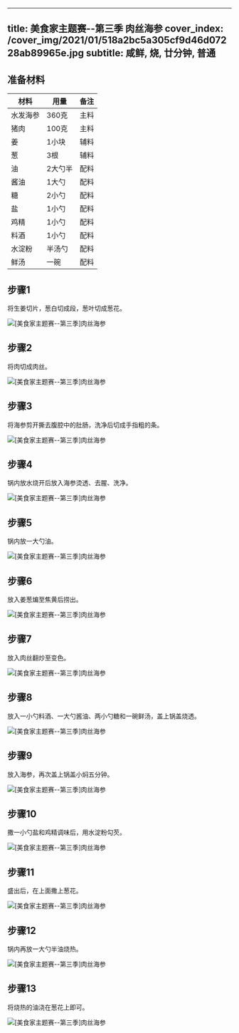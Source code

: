 
---
title: 美食家主题赛--第三季 肉丝海参
cover_index: /cover_img/2021/01/518a2bc5a305cf9d46d07228ab89965e.jpg
subtitle: 咸鲜, 烧, 廿分钟, 普通
---

## 准备材料

| 材料     | 用量 | 备注|
| ------- | ----- | --- |
| 水发海参 | 360克| 主料 |
| 猪肉 | 100克| 主料 |
| 姜 | 1小块| 辅料 |
| 葱 | 3根| 辅料 |
| 油 | 2大勺半| 配料 |
| 酱油 | 1大勺| 配料 |
| 糖 | 2小勺| 配料 |
| 盐 | 1小勺| 配料 |
| 鸡精 | 1小勺| 配料 |
| 料酒 | 1小勺| 配料 |
| 水淀粉 | 半汤勺| 配料 |
| 鲜汤 | 一碗| 配料 |

## 步骤1

将生姜切片，葱白切成段，葱叶切成葱花。

![[美食家主题赛--第三季]肉丝海参](https://i8.meishichina.com/attachment/recipe/201010/201010101621574.JPG?x-oss-process=style/p320) 

## 步骤2

将肉切成肉丝。

![[美食家主题赛--第三季]肉丝海参](https://i8.meishichina.com/attachment/recipe/201010/201010101623428.JPG?x-oss-process=style/p320) 

## 步骤3

将海参剪开撕去腹腔中的肚肠，洗净后切成手指粗的条。

![[美食家主题赛--第三季]肉丝海参](https://i8.meishichina.com/attachment/recipe/201010/201010101627231.JPG?x-oss-process=style/p320) 

## 步骤4

锅内放水烧开后放入海参烫透、去腥、洗净。

![[美食家主题赛--第三季]肉丝海参](https://i8.meishichina.com/attachment/recipe/201010/201010101631266.JPG?x-oss-process=style/p320) 

## 步骤5

锅内放一大勺油。

![[美食家主题赛--第三季]肉丝海参](https://i8.meishichina.com/attachment/recipe/201010/201010101633422.JPG?x-oss-process=style/p320) 

## 步骤6

放入姜葱煸至焦黄后捞出。

![[美食家主题赛--第三季]肉丝海参](https://i8.meishichina.com/attachment/recipe/201010/201010101639169.JPG?x-oss-process=style/p320) 

## 步骤7

放入肉丝翻炒至变色。

![[美食家主题赛--第三季]肉丝海参](https://i8.meishichina.com/attachment/recipe/201010/201010101641241.JPG?x-oss-process=style/p320) 

## 步骤8

放入一小勺料酒、一大勺酱油、两小勺糖和一碗鲜汤，盖上锅盖烧透。

![[美食家主题赛--第三季]肉丝海参](https://i8.meishichina.com/attachment/recipe/201010/201010101647570.JPG?x-oss-process=style/p320) 

## 步骤9

放入海参，再次盖上锅盖小焖五分钟。

![[美食家主题赛--第三季]肉丝海参](https://i8.meishichina.com/attachment/recipe/201010/201010101650041.JPG?x-oss-process=style/p320) 

## 步骤10

撒一小勺盐和鸡精调味后，用水淀粉勾芡。

![[美食家主题赛--第三季]肉丝海参](https://i8.meishichina.com/attachment/recipe/201010/201010101652445.JPG?x-oss-process=style/p320) 

## 步骤11

盛出后，在上面撒上葱花。

![[美食家主题赛--第三季]肉丝海参](https://i8.meishichina.com/attachment/recipe/201010/201010101654539.JPG?x-oss-process=style/p320) 

## 步骤12

锅内再放一大勺半油烧热。

![[美食家主题赛--第三季]肉丝海参](https://i8.meishichina.com/attachment/recipe/201010/201010101658599.JPG?x-oss-process=style/p320) 

## 步骤13

将烧热的油浇在葱花上即可。

![[美食家主题赛--第三季]肉丝海参](https://i8.meishichina.com/attachment/recipe/201010/201010101700465.JPG?x-oss-process=style/p320) 

